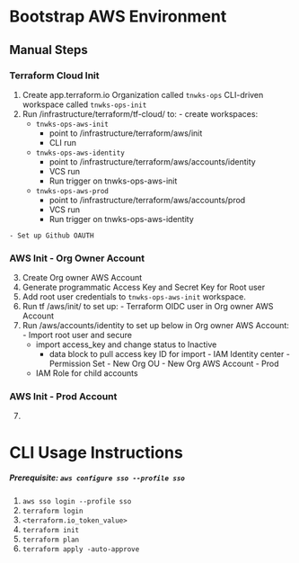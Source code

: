 # Bootstrap AWS Environment

## Manual Steps

### Terraform Cloud Init
  1. Create app.terraform.io Organization called `tnwks-ops` CLI-driven workspace called `tnwks-ops-init`
  2. Run /infrastructure/terraform/tf-cloud/ to:
    - create workspaces:
      - `tnwks-ops-aws-init`
        - point to /infrastructure/terraform/aws/init
        - CLI run
      - `tnwks-ops-aws-identity`
        - point to /infrastructure/terraform/aws/accounts/identity
        - VCS run
        - Run trigger on tnwks-ops-aws-init
      - `tnwks-ops-aws-prod`
        - point to /infrastructure/terraform/aws/accounts/prod
        - VCS run
        - Run trigger on tnwks-ops-aws-identity

    - Set up Github OAUTH

### AWS Init - Org Owner Account
  3. Create Org owner AWS Account
  5. Generate programmatic Access Key and Secret Key for Root user
  6. Add root user credentials to `tnwks-ops-aws-init` workspace.
  7. Run tf /aws/init/ to set up:
    - Terraform OIDC user in Org owner AWS Account
  8. Run /aws/accounts/identity to set up below in Org owner AWS Account:
    - Import root user and secure
      - import access_key and change status to Inactive
        - data block to pull access key ID for import
    - IAM Identity center
    - Permission Set
    - New Org OU
    - New Org AWS Account - Prod
      - IAM Role for child accounts

### AWS Init - Prod Account
  7.








# CLI Usage Instructions

##### Prerequisite:  `aws configure sso --profile sso`

1. `aws sso login --profile sso`
2. `terraform login`
3. `<terraform.io_token_value>`
4. `terraform init`
5. `terraform plan`
6. `terraform apply -auto-approve`
